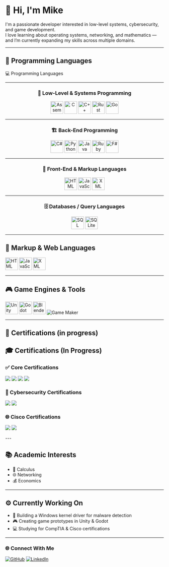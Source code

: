 # 👋 Hi, I'm Mike

I'm a passionate developer interested in low-level systems, cybersecurity, and game development.  
I love learning about operating systems, networking, and mathematics — and I’m currently expanding my skills across multiple domains.

---

## 🧩 Programming Languages
<p>
<img ## <p align="center">💻 Programming Languages</p>

---

### <p align="center">🧬 Low-Level & Systems Programming</p>
<p align="center">
  <img src="https://cdn.simpleicons.org/amd/black" width="40" title="Assembly (CPU / ASM)" />
  <img src="https://cdn.jsdelivr.net/gh/devicons/devicon/icons/c/c-original.svg" width="40" title="C" />
  <img src="https://cdn.jsdelivr.net/gh/devicons/devicon/icons/cplusplus/cplusplus-original.svg" width="40" title="C++" />
  <img src="https://cdn.jsdelivr.net/gh/devicons/devicon/icons/rust/rust-original.svg" width="40" title="Rust" />
  <img src="https://cdn.jsdelivr.net/gh/devicons/devicon/icons/go/go-original.svg" width="40" title="Go" />
</p>

---

### <p align="center">🏗️ Back-End Programming</p>
<p align="center">
  <img src="https://cdn.jsdelivr.net/gh/devicons/devicon/icons/csharp/csharp-original.svg" width="40" title="C#" />
  <img src="https://cdn.jsdelivr.net/gh/devicons/devicon/icons/python/python-original.svg" width="40" title="Python" />
  <img src="https://cdn.jsdelivr.net/gh/devicons/devicon/icons/java/java-original.svg" width="40" title="Java" />
  <img src="https://cdn.jsdelivr.net/gh/devicons/devicon/icons/ruby/ruby-original.svg" width="40" title="Ruby" />
  <img src="https://cdn.jsdelivr.net/gh/devicons/devicon/icons/fsharp/fsharp-original.svg" width="40" title="F#" />
</p>

---

### <p align="center">🎨 Front-End & Markup Languages</p>
<p align="center">
  <img src="https://cdn.jsdelivr.net/gh/devicons/devicon/icons/html5/html5-original.svg" width="40" title="HTML" />
  <img src="https://cdn.jsdelivr.net/gh/devicons/devicon/icons/javascript/javascript-original.svg" width="40" title="JavaScript" />
  <img src="https://cdn.jsdelivr.net/gh/devicons/devicon/icons/xml/xml-original.svg" width="40" title="XML" />
</p>

---

### <p align="center">🗄️ Databases / Query Languages</p>
<p align="center">
  <img src="https://cdn.jsdelivr.net/gh/devicons/devicon/icons/mysql/mysql-original.svg" width="40" title="SQL" />
  <img src="https://cdn.jsdelivr.net/gh/devicons/devicon/icons/sqlite/sqlite-original.svg" width="40" title="SQLite" />
</p>

---

## 🧱 Markup & Web Languages
<p>
  <img src="https://cdn.jsdelivr.net/gh/devicons/devicon/icons/html5/html5-original.svg" width="40" title="HTML"/>
  <img src="https://cdn.jsdelivr.net/gh/devicons/devicon/icons/javascript/javascript-original.svg" width="40" title="JavaScript"/>
  <img src="https://cdn.jsdelivr.net/gh/devicons/devicon/icons/xml/xml-original.svg" width="40" title="XML"/>
</p>

---

## 🎮 Game Engines & Tools
<p>
  <img src="https://cdn.jsdelivr.net/gh/devicons/devicon/icons/unity/unity-original.svg" width="40" title="Unity"/>
  <img src="https://cdn.jsdelivr.net/gh/devicons/devicon/icons/godot/godot-original.svg" width="40" title="Godot"/>
  <img src="https://cdn.jsdelivr.net/gh/devicons/devicon/icons/blender/blender-original.svg" width="40" title="Blender"/>
  <img src="https://img.shields.io/badge/GameMaker-000000?style=for-the-badge&logo=gamemaker&logoColor=white" title="Game Maker"/>
</p>

---

## 🧰 Certifications (in progress)
## 🎓 Certifications (In Progress)

### ✅ Core Certifications
<p>
  <img src="https://img.shields.io/badge/CompTIA-A%2B-0053A0?style=for-the-badge&logo=comptia&logoColor=white" />
  <img src="https://img.shields.io/badge/CompTIA-Network%2B-EA0000?style=for-the-badge&logo=comptia&logoColor=white" />
  <img src="https://img.shields.io/badge/CompTIA-Security%2B-8A2BE2?style=for-the-badge&logo=comptia&logoColor=white" />
  <img src="https://img.shields.io/badge/Linux%2B-000000?style=for-the-badge&logo=linux&logoColor=white" />
</p>

### 🔐 Cybersecurity Certifications
<p>
  <img src="https://img.shields.io/badge/CompTIA-CySA%2B-0056A0?style=for-the-badge&logo=comptia&logoColor=white" />
  <img src="https://img.shields.io/badge/CompTIA-CASP%2B-3A225D?style=for-the-badge&logo=comptia&logoColor=white" />
</p>

### 🌐 Cisco Certifications
<p>
  <img src="https://img.shields.io/badge/Cisco-CCNA-1BA0D7?style=for-the-badge&logo=cisco&logoColor=white" />
  <img src="https://img.shields.io/badge/Cisco-Security_Associate-007ACC?style=for-the-badge&logo=cisco&logoColor=white" />
</p>
---

## 📚 Academic Interests
- 📘 Calculus  
- 🌐 Networking  
- 💰 Economics  

---

## ⚙️ Currently Working On
- 🧠 Building a Windows kernel driver for malware detection  
- 🎮 Creating game prototypes in Unity & Godot  
- 💻 Studying for CompTIA & Cisco certifications  

---

### 🌐 Connect With Me
[![GitHub](https://img.shields.io/badge/GitHub-Profile-black?style=for-the-badge&logo=github)](https://github.com/YOUR_USERNAME)
[![LinkedIn](https://img.shields.io/badge/LinkedIn-Connect-blue?style=for-the-badge&logo=linkedin)](https://linkedin.com/in/YOUR_LINK)
